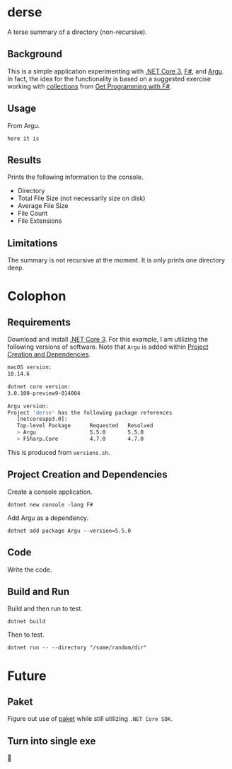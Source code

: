# derse

A terse summary of a directory (non-recursive).

## Background

This is a simple application experimenting with [.NET Core 3](https://dotnet.microsoft.com/download/dotnet-core/3.0), [F#](https://fsharp.org/), and [Argu](https://fsprojects.github.io/Argu/). In fact, the idea for the functionality is based on a suggested exercise working with [collections](https://livebook.manning.com/book/get-programming-with-f-sharp/chapter-16/) from [Get Programming with F#](https://www.manning.com/books/get-programming-with-f-sharp).

## Usage

From Argu.

```
here it is
```

## Results

Prints the following information to the console.

- Directory
- Total File Size (not necessarily size on disk)
- Average File Size
- File Count
- File Extensions

## Limitations

The summary is not recursive at the moment. It is only prints one directory deep.

# Colophon

## Requirements

Download and install [.NET Core 3](https://dotnet.microsoft.com/download/dotnet-core/3.0). For this example, I am utilizing the following versions of software. Note that `Argu` is added within [Project Creation and Dependencies](#project-creation-and-dependencies).

```sh
macOS version:
10.14.6

dotnet core version:
3.0.100-preview9-014004

Argu version:
Project 'derse' has the following package references
   [netcoreapp3.0]:
   Top-level Package      Requested   Resolved
   > Argu                 5.5.0       5.5.0
   > FSharp.Core          4.7.0       4.7.0
```

This is produced from `versions.sh`.

## Project Creation and Dependencies

Create a console application.

```
dotnet new console -lang F#
```

Add Argu as a dependency.

```
dotnet add package Argu --version=5.5.0
```

## Code

Write the code.

## Build and Run

Build and then run to test.

```
dotnet build
```

Then to test.

```
dotnet run -- --directory "/some/random/dir"
```

# Future

## Paket

Figure out use of [paket](https://fsprojects.github.io/Paket/) while still utilizing `.NET Core SDK`.

## Turn into single exe

:construction:
